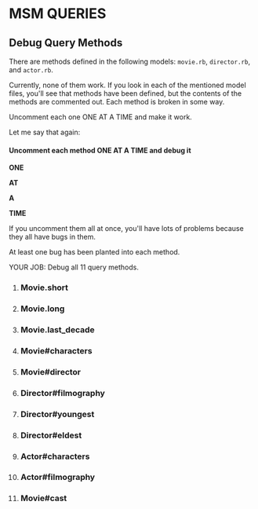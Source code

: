 # MSM QUERIES

## Debug Query Methods

There are methods defined in the following models: `movie.rb`, `director.rb`, and `actor.rb`.

Currently, none of them work. If you look in each of the mentioned model files, you'll see that methods have been defined, but the contents of the methods are commented out. Each method is broken in some way.

Uncomment each one ONE AT A TIME and make it work.

Let me say that again:


#### Uncomment each method ONE AT A TIME and debug it

**ONE**

**AT**

**A**

**TIME**

If you uncomment them all at once, you'll have lots of problems because they all have bugs in them.

At least one bug has been planted into each method.

YOUR JOB: Debug all 11 query methods.

1. ### Movie.short
1. ### Movie.long
1. ### Movie.last_decade
1. ### Movie#characters
1. ### Movie#director
1. ### Director#filmography
1. ### Director#youngest
1. ### Director#eldest
1. ### Actor#characters
1. ### Actor#filmography
1. ### Movie#cast
